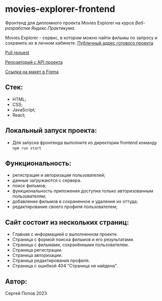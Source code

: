 # movies-explorer-frontend

Фронтенд для дипломного проекта Movies Explorer на курсе _Веб-разработки Яндекс.Практикума._

Movies Explorer - сервис, в котором можно найти фильмы по запросу и сохранить их в личном кабинете.
[Публичный адрес готового проекта](popov.lip.nomoreparties.sbs)

[Pull request](https://github.com/SergeiP12345/movies-explorer-frontend/pull/2)

[Репозиторий с API проекта](https://github.com/SergeiP12345/movies-explorer-frontend)

[Ссылка на макет в Figma](https://disk.yandex.ru/d/4N8q0TiXa1ssSA)

## Стек:

- HTML;
- CSS;
- JavaScript;
- React;

## Локальный запуск проекта:

- Для запуска фронтенда выполните из директории frontend команду `npm run start`

## Функциональность:

- регистрация и авторизация пользователей;
- данные загружаются с сервера.
- поиск фильмов;
- функциональность приложения доступна только авторизованным пользователям;
- добавление фильмов в сохраненное и удаление их оттуда;
- редактирование своего профиля пользователем;

## Сайт состоит из нескольких страниц:

- Главная с информацией о выполненном проекте.
- Страница с формой поиска фильмов и его результатами.
- Страница с фильмами, сохранёнными пользователем.
- Страница регистрации.
- Страница авторизации.
- Страница редактирования профиля.
- Страница с ошибкой 404 "Страница не найдена".

## Автор:

Сергей Попов 2023
